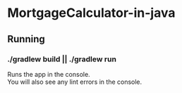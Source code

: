 # MortgageCalculator-in-java
## Running

### ./gradlew build || ./gradlew run

Runs the app in the console.<br>
You will also see any lint errors in the console.
